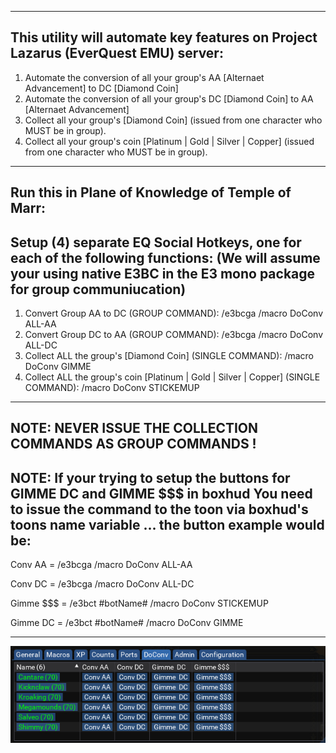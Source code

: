 -------------------------------------------------------------------
This utility will automate key features on Project Lazarus (EverQuest EMU) server:
-------------------------------------------------------------------
1) Automate the conversion of all your group's AA [Alternaet Advancement] to DC [Diamond Coin]
2) Automate the conversion of all your group's DC [Diamond Coin] to AA [Alternaet Advancement]
3) Collect all your group's [Diamond Coin] (issued from one character who MUST be in group).
4) Collect all your group's coin [Platinum | Gold | Silver | Copper] (issued from one character who MUST be in group).
-------------------------------------------------------------------
Run this in Plane of Knowledge of Temple of Marr:
-------------------------------------------------------------------
Setup (4) separate EQ Social Hotkeys, one for each of the following functions:
(We will assume your using native E3BC in the E3 mono package for group communiucation)
-------------------------------------------------------------------
1) Convert Group AA to DC (GROUP COMMAND): 
      /e3bcga /macro DoConv ALL-AA
2) Convert Group DC to AA (GROUP COMMAND): 
      /e3bcga /macro DoConv ALL-DC
3) Collect ALL the group's [Diamond Coin] (SINGLE COMMAND): 
      /macro DoConv GIMME
4) Collect ALL the group's coin [Platinum | Gold | Silver | Copper] (SINGLE COMMAND): 
      /macro DoConv STICKEMUP
-------------------------------------------------------------------
NOTE: 
NEVER ISSUE THE COLLECTION COMMANDS AS GROUP COMMANDS !
-------------------------------------------------------------------
NOTE: 
If your trying to setup the buttons for GIMME DC and GIMME $$$ in boxhud
You need to issue the command to the toon via boxhud's toons name variable ... the button example would be:
-------------------------------------------------------------------
Conv AA = /e3bcga /macro DoConv ALL-AA

Conv DC = /e3bcga /macro DoConv ALL-DC

Gimme $$$ = /e3bct #botName# /macro DoConv STICKEMUP

Gimme DC = /e3bct #botName# /macro DoConv GIMME 

-------------------------------------------------------------------
![image](https://github.com/TorzAway/DoConv/blob/main/image_2024-11-13_153514090.png)
